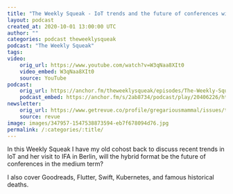 ```yaml
---
title: "The Weekly Squeak - IoT trends and the future of conferences with Cate Lawrence"
layout: podcast
created_at: 2020-10-01 13:00:00 UTC
author: ""
categories: podcast theweeklysqueak
podcast: "The Weekly Squeak"
tags: 
video:
    orig_url: https://www.youtube.com/watch?v=W3qNaa8XIt0
    video_embed: W3qNaa8XIt0
    source: YouTube
podcast:  
    orig_url: https://anchor.fm/theweeklysqueak/episodes/The-Weekly-Squeak---IoT-trends-and-the-future-of-conferences-with-Cate-Lawrence-ekd8gi
    podcast_embed: https://anchor.fm/s/2ab8734/podcast/play/20406226/https%3A%2F%2Fd3ctxlq1ktw2nl.cloudfront.net%2Fstaging%2F2020-8-30%2F704b8724-3da3-5341-7641-6da4db1b0b91.mp3
newsletter:
    orig_url: https://www.getrevue.co/profile/gregariousmammal/issues/the-weekly-squeak-iot-trends-and-the-future-of-conferences-with-cate-lawrence-280433
    source: revue    
image: images/347957-1547538873594-eb7f678094d76.jpg
permalink: /:categories/:title/
---
```

In this Weekly Squeak I have my old cohost back to discuss recent trends in IoT and her visit to IFA in Berlin, will the hybrid format be the future of conferences in the medium term?

I also cover Goodreads, Flutter, Swift, Kubernetes, and famous historical deaths.